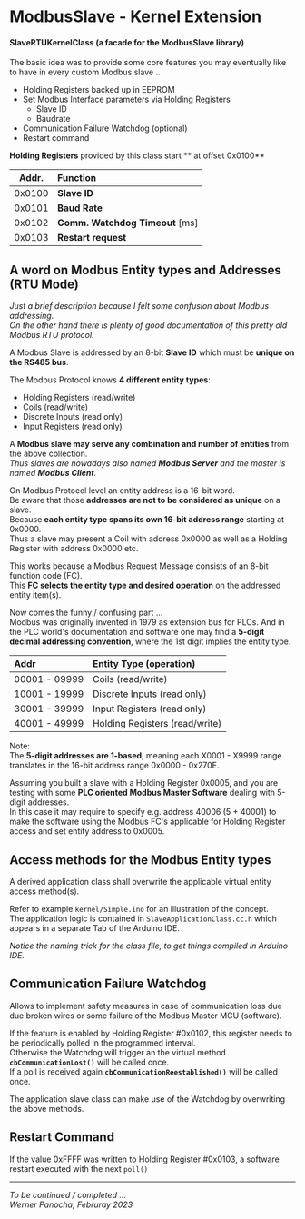 # ModbusSlave - Kernel Extension

#### SlaveRTUKernelClass (a facade for the ModbusSlave library)

The basic idea was to provide some core features you may eventually like to have in every custom Modbus slave ..

* Holding Registers backed up in EEPROM
* Set Modbus Interface parameters via Holding Registers
	* Slave ID
	* Baudrate
* Communication Failure Watchdog (optional)
* Restart command

**Holding Registers** provided by this class start ** at offset 0x0100**

| Addr.     | Function                       |
|-----------|:-------------------------------|  
| 0x0100    | __Slave ID__                   |  
| 0x0101    | __Baud Rate__                  |  
| 0x0102    | __Comm. Watchdog Timeout__ [ms]|  
| 0x0103    | __Restart request__            |  

## A word on Modbus Entity types and Addresses (RTU Mode)

_Just a brief description because I felt some confusion about Modbus addressing._   
_On the other hand there is plenty of good documentation of this pretty old Modbus RTU protocol._

A Modbus Slave is addressed by an 8-bit __Slave ID__ which must be __unique on the RS485 bus__.

The Modbus Protocol knows  __4 different entity types__:

* Holding Registers (read/write)
* Coils (read/write)
* Discrete Inputs (read only)
* Input Registers (read only)

A __Modbus slave may serve any combination and number of entities__ from the above collection.  
_Thus slaves are nowadays also named **Modbus Server** and the master is named **Modbus Client**._  

On Modbus Protocol level an entity address is a 16-bit word.  
Be aware that those __addresses are not to be considered as unique__ on a slave.  
Because __each entity type spans its own 16-bit address range__ starting at 0x0000.  
Thus a slave may present a Coil with address 0x0000 as well as a Holding Register with address 0x0000 etc.

This works because a Modbus Request Message consists of an 8-bit function code (FC).  
This __FC selects the entity type and desired operation__ on the addressed entity item(s).

Now comes the funny / confusing part ...  
Modbus was originally invented in 1979 as extension bus for PLCs. And in the PLC world's documentation and software one may find a __5-digit decimal addressing convention__, where the 1st digit implies the entity type.

| Addr           | Entity Type (operation)        |
|:---------------|:-------------------------------|  
|00001 - 09999   | Coils (read/write)             |
|10001 - 19999   | Discrete Inputs (read only)    |
|30001 - 39999   | Input Registers (read only)    |
|40001 - 49999   | Holding Registers (read/write) |

Note:  
The __5-digit addresses are 1-based__, meaning each X0001 - X9999 range translates in the 16-bit address range 0x0000 - 0x270E.

Assuming you built a slave with a Holding Register 0x0005, and you are testing with some __PLC oriented Modbus Master Software__ dealing with 5-digit addresses.  
In this case it may require to specify e.g. address 40006 (5 + 40001) to make the software using the Modbus FC's applicable for Holding Register access and set entity address to 0x0005.  



## Access methods for the Modbus Entity types
A derived application class shall overwrite the applicable virtual entity access method(s).

Refer to example ```kernel/Simple.ino``` for an illustration of the concept.  
The application logic is contained in ```SlaveApplicationClass.cc.h``` 
which appears in a separate Tab of the Arduino IDE.  

_Notice the naming trick for the class file, to get things compiled in Arduino IDE._   





## Communication Failure Watchdog 
Allows to implement safety measures in case of communication loss due due broken wires or some 
failure of the Modbus Master MCU (software).

If the feature is enabled by Holding Register #0x0102, this register needs to be periodically polled
in the programmed interval.  
Otherwise the Watchdog will trigger an the virtual method  **```cbCommunicationLost()```**  will be called once.  
If a poll is received again **```cbCommunicationReestablished()```** will be called once.

The application slave class can make use of the Watchdog by overwriting the above methods.


## Restart Command  

If the value 0xFFFF was written to Holding Register #0x0103, a software restart executed with the next ```poll()```  



-------------------------------------------------------------

_To be continued / completed ..._     
_Werner Panocha, Februray 2023_  

